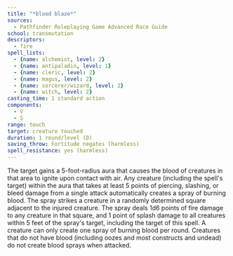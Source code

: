 ```yaml
---
title: "*blood blaze*"
sources:
  - Pathfinder Roleplaying Game Advanced Race Guide
school: transmutation
descriptors:
  - fire
spell_lists:
  - {name: alchemist, level: 2}
  - {name: antipaladin, level: 1}
  - {name: cleric, level: 2}
  - {name: magus, level: 2}
  - {name: sorcerer/wizard, level: 2}
  - {name: witch, level: 2}
casting_time: 1 standard action
components:
  - V
  - S
range: touch
target: creature touched
duration: 1 round/level (D)
saving_throw: Fortitude negates (harmless)
spell_resistance: yes (harmless)
---
```


The target gains a 5-foot-radius aura that causes the blood of creatures in that area to ignite upon contact with air. Any creature (including the spell's target) within the aura that takes at least 5 points of piercing, slashing, or bleed damage from a single attack automatically creates a spray of burning blood. The spray strikes a creature in a randomly determined square adjacent to the injured creature. The spray deals 1d6 points of fire damage to any creature in that square, and 1 point of splash damage to all creatures within 5 feet of the spray's target, including the target of this spell. A creature can only create one spray of burning blood per round. Creatures that do not have blood (including oozes and most constructs and undead) do not create blood sprays when attacked.
